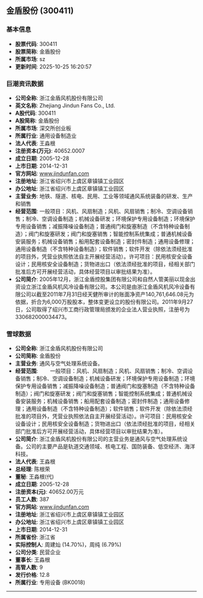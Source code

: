 ## 金盾股份 (300411)

### 基本信息

- **股票代码**: 300411
- **股票简称**: 金盾股份
- **所属市场**: sz
- **更新时间**: 2025-10-25 16:20:57

### 巨潮资讯数据

- **公司全称**: 浙江金盾风机股份有限公司
- **英文名称**: Zhejiang Jindun Fans Co., Ltd.
- **A股代码**: 300411
- **A股简称**: 金盾股份
- **所属市场**: 深交所创业板
- **所属行业**: 通用设备制造业
- **法人代表**: 王淼根
- **注册资本(万元)**: 40652.0007
- **成立日期**: 2005-12-28
- **上市日期**: 2014-12-31
- **官方网站**: www.jindunfan.com
- **注册地址**: 浙江省绍兴市上虞区章镇镇工业园区
- **办公地址**: 浙江省绍兴市上虞区章镇镇工业园区
- **主营业务**: 地铁、隧道、核电、民用、工业等领域通风系统装备的研发、生产和销售
- **经营范围**: 一般项目：风机、风扇制造；风机、风扇销售；制冷、空调设备销售；制冷、空调设备制造；机械设备研发；环境保护专用设备制造；环境保护专用设备销售；减振降噪设备制造；普通阀门和旋塞制造（不含特种设备制造）；阀门和旋塞研发；阀门和旋塞销售；智能控制系统集成；普通机械设备安装服务；机械设备销售；船用配套设备制造；密封件制造；通用设备修理；通用设备制造（不含特种设备制造）；软件销售；软件开发（除依法须经批准的项目外，凭营业执照依法自主开展经营活动）。许可项目：民用核安全设备设计；民用核安全设备制造；货物进出口（依法须经批准的项目，经相关部门批准后方可开展经营活动，具体经营项目以审批结果为准）。
- **公司简介**: 2005年12月，浙江金盾控股集团有限公司和自然人管美丽以现金出资设立浙江金盾风机风冷设备有限公司。本公司是由浙江金盾风机风冷设备有限公司以截至2011年7月31日经天健所审计的账面净资产140,761,646.08元为依据，折合为6,000万股股本，整体变更设立的股份有限公司。2011年9月27日，公司取得了绍兴市工商行政管理局颁发的企业法人营业执照，注册号为330682000034473。

### 雪球数据

- **公司全称**: 浙江金盾风机股份有限公司
- **公司简称**: 金盾股份
- **主营业务**: 通风与空气处理系统设备。
- **经营范围**: 　　一般项目：风机、风扇制造；风机、风扇销售；制冷、空调设备销售；制冷、空调设备制造；机械设备研发；环境保护专用设备制造；环境保护专用设备销售；减振降噪设备制造；普通阀门和旋塞制造（不含特种设备制造）；阀门和旋塞研发；阀门和旋塞销售；智能控制系统集成；普通机械设备安装服务；机械设备销售；船用配套设备制造；密封件制造；通用设备修理；通用设备制造（不含特种设备制造）；软件销售；软件开发（除依法须经批准的项目外，凭营业执照依法自主开展经营活动）。许可项目：民用核安全设备设计；民用核安全设备制造；货物进出口（依法须经批准的项目，经相关部门批准后方可开展经营活动，具体经营项目以审批结果为准）。
- **公司简介**: 浙江金盾风机股份有限公司的主营业务是通风与空气处理系统设备。公司的主要产品是轨道交通领域、核电工程、国防装备、低空经济、海洋科技。
- **法人代表**: 王淼根
- **总经理**: 陈根荣
- **董秘**: 王淼根(代)
- **成立日期**: 2005-12-28
- **注册资本(元)**: 40652.00万元
- **员工人数**: 387
- **官方网站**: www.jindunfan.com
- **注册地址**: 浙江省绍兴市上虞区章镇镇工业园区
- **办公地址**: 浙江省绍兴市上虞区章镇镇工业园区
- **上市日期**: 2014-12-31
- **所属省份**: 浙江省
- **实际控制人**: 周建灿 (14.70%)，周纯 (6.79%)
- **公司分类**: 民营企业
- **董事长**: 王淼根
- **高管人数**: 9
- **发行价格**: 12.8
- **所属行业**: 专用设备 (BK0018)

---